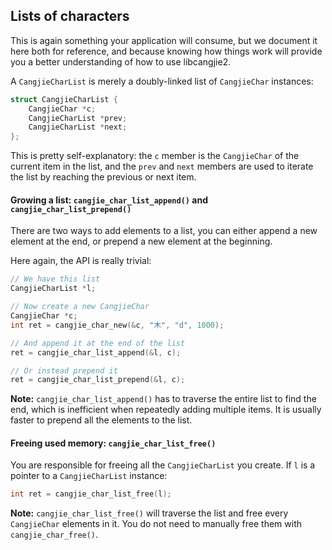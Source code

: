 ## Lists of characters

This is again something your application will consume, but we document it here
both for reference, and because knowing how things work will provide you a
better understanding of how to use libcangjie2.

A `CangjieCharList` is merely a doubly-linked list of `CangjieChar` instances:

```c
struct CangjieCharList {
    CangjieChar *c;
    CangjieCharList *prev;
    CangjieCharList *next;
};
```

This is pretty self-explanatory: the `c` member is the `CangjieChar` of the
current item in the list, and the `prev` and `next` members are used to
iterate the list by reaching the previous or next item.

#### Growing a list: `cangjie_char_list_append()` and `cangjie_char_list_prepend()`

There are two ways to add elements to a list, you can either append a new
element at the end, or prepend a new element at the beginning.

Here again, the API is really trivial:

```c
// We have this list
CangjieCharList *l;

// Now create a new CangjieChar
CangjieChar *c;
int ret = cangjie_char_new(&c, "木", "d", 1000);

// And append it at the end of the list
ret = cangjie_char_list_append(&l, c);

// Or instead prepend it
ret = cangjie_char_list_prepend(&l, c);
```

**Note:** `cangjie_char_list_append()` has to traverse the entire list to find
the end, which is inefficient when repeatedly adding multiple items. It is
usually faster to prepend all the elements to the list.

#### Freeing used memory: `cangjie_char_list_free()`

You are responsible for freeing all the `CangjieCharList` you create. If `l`
is a pointer to a `CangjieCharList` instance:

```c
int ret = cangjie_char_list_free(l);
```

**Note:** `cangjie_char_list_free()` will traverse the list and free every
`CangjieChar` elements in it. You do not need to manually free them with
`cangjie_char_free()`.
